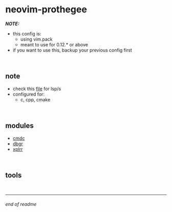 # neovim-prothegee

__*NOTE:*__
* this config is:
    - using vim.pack
    - meant to use for 0.12.* or above
* if you want to use this, backup your previous config first

<br>

## note

* check this [file](./lua/settings/lsps/init.lua) for lsp/s
* configured for:
    - c, cpp, cmake

<br>

## modules

* [cmdc](./lua/nvim-prt/cmdc.lua)
* [dbgr](./lua/nvim-prt/dbgr.lua)
* [xplrr](./lua/nvim-prt/xplrr.lua)

<br>

## tools



<br>

---

###### end of readme
